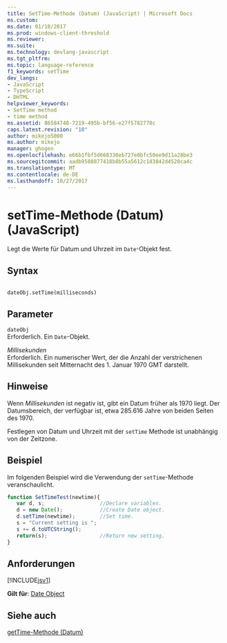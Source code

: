 ```yaml
---
title: SetTime-Methode (Datum) (JavaScript) | Microsoft Docs
ms.custom: 
ms.date: 01/18/2017
ms.prod: windows-client-threshold
ms.reviewer: 
ms.suite: 
ms.technology: devlang-javascript
ms.tgt_pltfrm: 
ms.topic: language-reference
f1_keywords: setTime
dev_langs:
- JavaScript
- TypeScript
- DHTML
helpviewer_keywords:
- SetTime method
- time method
ms.assetid: 86584748-7219-495b-bf56-e27f5782778c
caps.latest.revision: "10"
author: mikejo5000
ms.author: mikejo
manager: ghogen
ms.openlocfilehash: e66b1fbf5d668330eb727e8bfc50ee9d11a28be3
ms.sourcegitcommit: aadb9588877418b8b55a5612c1d3842d4520ca4c
ms.translationtype: MT
ms.contentlocale: de-DE
ms.lasthandoff: 10/27/2017
---
```

# <a name="settime-method-date-javascript"></a>setTime-Methode (Datum) (JavaScript)
Legt die Werte für Datum und Uhrzeit im `Date`-Objekt fest.  
  
## <a name="syntax"></a>Syntax  
  
```  
  
dateObj.setTime(milliseconds)   
```  
  
## <a name="parameters"></a>Parameter  
 `dateObj`  
 Erforderlich. Ein `Date`-Objekt.  
  
 *Millisekunden*  
 Erforderlich. Ein numerischer Wert, der die Anzahl der verstrichenen Millisekunden seit Mitternacht des 1. Januar 1970 GMT darstellt.  
  
## <a name="remarks"></a>Hinweise  
 Wenn *Millisekunden* ist negativ ist, gibt ein Datum früher als 1970 liegt. Der Datumsbereich, der verfügbar ist, etwa 285.616 Jahre von beiden Seiten des 1970.  
  
 Festlegen von Datum und Uhrzeit mit der `setTime` Methode ist unabhängig von der Zeitzone.  
  
## <a name="example"></a>Beispiel  
 Im folgenden Beispiel wird die Verwendung der `setTime`-Methode veranschaulicht.  
  
```JavaScript  
function SetTimeTest(newtime){  
   var d, s;                  //Declare variables.  
   d = new Date();            //Create Date object.  
   d.setTime(newtime);        //Set time.  
   s = "Current setting is ";  
   s += d.toUTCString();  
   return(s);                 //Return new setting.  
}  
```  
  
## <a name="requirements"></a>Anforderungen  
 [!INCLUDE[jsv1](../../javascript/misc/includes/jsv1-md.md)]  
  
 **Gilt für**: [Date Object](../../javascript/reference/date-object-javascript.md)  
  
## <a name="see-also"></a>Siehe auch  
 [getTime-Methode (Datum)](../../javascript/reference/gettime-method-date-javascript.md)